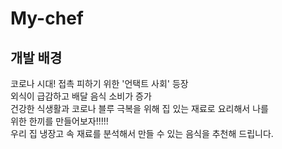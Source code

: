 # My-chef

## 개발 배경

코로나 시대!
접촉 피하기 위한 '언택트 사회' 등장  
외식이 급감하고 배달 음식 소비가 증가  
건강한 식생활과 코로나 블루 극복을 위해 집 있는 재료로 요리해서 나를  
위한 한끼를 만들어보자!!!!!  
우리 집 냉장고 속 재료를 분석해서 만들 수 있는 음식을 추천해 드립니다.  

